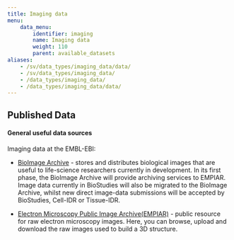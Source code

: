 ```yaml
---
title: Imaging data
menu:
    data_menu:
        identifier: imaging
        name: Imaging data
        weight: 110
        parent: available_datasets
aliases:
    - /sv/data_types/imaging_data/data/
    - /sv/data_types/imaging_data/
    - /data_types/imaging_data/
    - /data_types/imaging_data/data/
---
```

## Published Data

#### General useful data sources

Imaging data at the EMBL-EBI:

* [BioImage Archive](https://www.ebi.ac.uk/bioimage-archive/) -  stores and distributes biological images that are useful to life-science researchers currently in development. In its first phase, the BioImage Archive will provide archiving services to EMPIAR. Image data currently in BioStudies will also be migrated to the BioImage Archive, whilst new direct image-data submissions will be accepted by BioStudies, Cell-IDR or Tissue-IDR.

* [Electron Microscopy Public Image Archive(EMPIAR)](https://www.ebi.ac.uk/pdbe/emdb/empiar/) - public resource for raw electron microscopy images. Here, you can browse, upload and download the raw images used to build a 3D structure.

